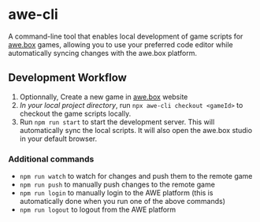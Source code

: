 # awe-cli

A command-line tool that enables local development of game scripts for [awe.box](https://awe.box) games, allowing you to use your preferred code editor while automatically syncing changes with the awe.box platform.

## Development Workflow

1. Optionnally, Create a new game in [awe.box](https://awe.box/studio) website
2. _In your local project directory_, run `npx awe-cli checkout <gameId>` to checkout the game scripts locally.
3. Run `npm run start` to start the development server. This will automatically sync the local scripts. It will also open the awe.box studio in your default browser.

### Additional commands

- `npm run watch` to watch for changes and push them to the remote game
- `npm run push` to manually push changes to the remote game
- `npm run login` to manually login to the AWE platform (this is automatically done when you run one of the above commands)
- `npm run logout` to logout from the AWE platform
